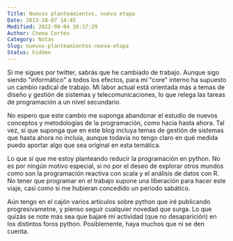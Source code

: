 ```yaml
---
Title: Nuevos planteamientos, nueva etapa
Date: 2013-10-07 14:45
Modified: 2022-09-04 10:37:29
Author: Chema Cortés
Category: Notas
Slug: nuevos-planteamientos-nueva-etapa
Status: hidden
---
```


Si me sigues por twitter, sabrás que he cambiado de trabajo. Aunque sigo
siendo "informático" a todos los efectos, para mi "core" interno ha
supuesto un cambio radical de trabajo. Mi labor actual está orientada
más a temas de diseño y gestión de sistemas y telecomunicaciones, lo que
relega las tareas de programación a un nivel secundario.

No espero que este cambio me suponga abandonar el estudio de nuevos
conceptos y metodologías de la programación, como hacía hasta ahora. Tal
vez, sí que suponga que en este blog incluya temas de gestión de
sistemas que hasta ahora no incluía, aunque todavía no tengo claro en
qué medida puedo aportar algo que sea original en esta temática.

Lo que sí que me estoy planteando reducir la programación en python. No
es por ningún motivo especial, si no por el deseo de explorar otros
mundos como son la programación reactiva con scala y el análisis de
datos con R. No tener que programar en el trabajo supone una liberación
para hacer este viaje, casi como si me hubieran concedido un periodo
sabático.

Aún tengo en el cajón varios artículos sobre python que iré publicando
progresivametne, y pienso seguir cualquier novedad que surga. Lo que
quizás se note más sea que bajaré mi actividad (que no desaparición) en
los distintos foros python. Posiblemente, haya muchos que ni se den
cuenta.
